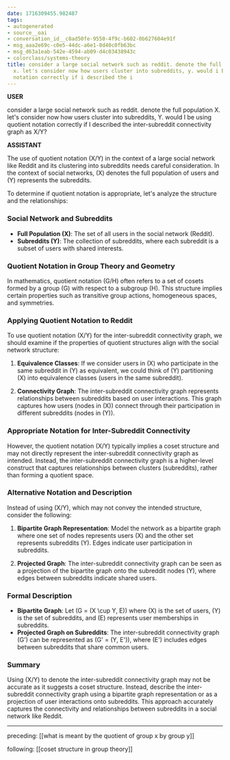```yaml
---
date: 1716309455.982487
tags:
- autogenerated
- source__oai
- conversation_id__c8ad50fe-9550-4f9c-b602-0b627604e91f
- msg_aaa2e69c-c0e5-44dc-a6e1-8d40c0fb63bc
- msg_d63a1eab-542e-4594-ab09-d4c03438943c
- colorclass/systems-theory
title: consider a large social network such as reddit. denote the full population
  x. let's consider now how users cluster into subreddits, y. would i be using quotient
  notation correctly if i described the i
---
```


**USER**

consider a large social network such as reddit. denote the full population X. let's consider now how users cluster into subreddits, Y. would I be using quotient notation correctly if I described the inter-subreddit connectivity graph as X/Y?


**ASSISTANT**

The use of quotient notation \(X/Y\) in the context of a large social network like Reddit and its clustering into subreddits needs careful consideration. In the context of social networks, \(X\) denotes the full population of users and \(Y\) represents the subreddits.

To determine if quotient notation is appropriate, let's analyze the structure and the relationships:

### Social Network and Subreddits

- **Full Population \(X\)**: The set of all users in the social network (Reddit).
- **Subreddits \(Y\)**: The collection of subreddits, where each subreddit is a subset of users with shared interests.

### Quotient Notation in Group Theory and Geometry

In mathematics, quotient notation \(G/H\) often refers to a set of cosets formed by a group \(G\) with respect to a subgroup \(H\). This structure implies certain properties such as transitive group actions, homogeneous spaces, and symmetries.

### Applying Quotient Notation to Reddit

To use quotient notation \(X/Y\) for the inter-subreddit connectivity graph, we should examine if the properties of quotient structures align with the social network structure:

1. **Equivalence Classes**: If we consider users in \(X\) who participate in the same subreddit in \(Y\) as equivalent, we could think of \(Y\) partitioning \(X\) into equivalence classes (users in the same subreddit).

2. **Connectivity Graph**: The inter-subreddit connectivity graph represents relationships between subreddits based on user interactions. This graph captures how users (nodes in \(X\)) connect through their participation in different subreddits (nodes in \(Y\)).

### Appropriate Notation for Inter-Subreddit Connectivity

However, the quotient notation \(X/Y\) typically implies a coset structure and may not directly represent the inter-subreddit connectivity graph as intended. Instead, the inter-subreddit connectivity graph is a higher-level construct that captures relationships between clusters (subreddits), rather than forming a quotient space.

### Alternative Notation and Description

Instead of using \(X/Y\), which may not convey the intended structure, consider the following:

1. **Bipartite Graph Representation**: Model the network as a bipartite graph where one set of nodes represents users \(X\) and the other set represents subreddits \(Y\). Edges indicate user participation in subreddits.

2. **Projected Graph**: The inter-subreddit connectivity graph can be seen as a projection of the bipartite graph onto the subreddit nodes \(Y\), where edges between subreddits indicate shared users.

### Formal Description

- **Bipartite Graph**: Let \(G = (X \cup Y, E)\) where \(X\) is the set of users, \(Y\) is the set of subreddits, and \(E\) represents user memberships in subreddits.
- **Projected Graph on Subreddits**: The inter-subreddit connectivity graph \(G'\) can be represented as \(G' = (Y, E')\), where \(E'\) includes edges between subreddits that share common users.

### Summary

Using \(X/Y\) to denote the inter-subreddit connectivity graph may not be accurate as it suggests a coset structure. Instead, describe the inter-subreddit connectivity graph using a bipartite graph representation or as a projection of user interactions onto subreddits. This approach accurately captures the connectivity and relationships between subreddits in a social network like Reddit.


---

preceding: [[what is meant by the quotient of group x by group y]]  


following: [[coset structure in group theory]]